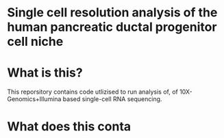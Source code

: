 # Single cell resolution analysis of the human pancreatic ductal progenitor cell niche
# What is this?

This reporsitory contains code utlizised to run analysis of, of 10X-Genomics+Illumina based single-cell RNA sequencing. 

# What does this conta
